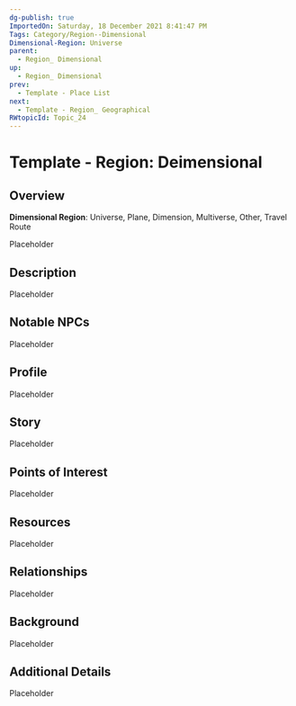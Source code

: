 ```yaml
---
dg-publish: true
ImportedOn: Saturday, 18 December 2021 8:41:47 PM
Tags: Category/Region--Dimensional
Dimensional-Region: Universe
parent:
  - Region_ Dimensional
up:
  - Region_ Dimensional
prev:
  - Template - Place List
next:
  - Template - Region_ Geographical
RWtopicId: Topic_24
---
```

# Template - Region: Deimensional
## Overview
**Dimensional Region**: Universe, Plane, Dimension, Multiverse, Other, Travel Route

Placeholder

## Description
Placeholder

## Notable NPCs
Placeholder

## Profile
Placeholder

## Story
Placeholder

## Points of Interest
Placeholder

## Resources
Placeholder

## Relationships
Placeholder

## Background
Placeholder

## Additional Details
Placeholder

